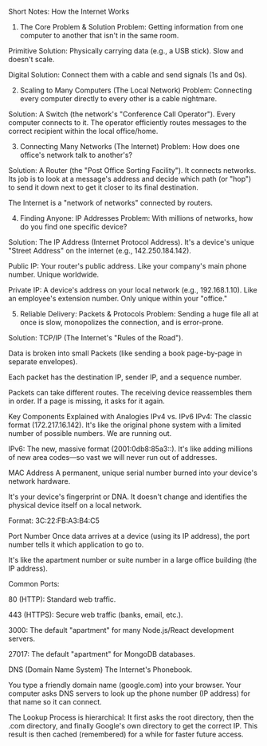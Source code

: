 Short Notes: How the Internet Works
1. The Core Problem & Solution
Problem: Getting information from one computer to another that isn't in the same room.

Primitive Solution: Physically carrying data (e.g., a USB stick). Slow and doesn't scale.

Digital Solution: Connect them with a cable and send signals (1s and 0s).

2. Scaling to Many Computers (The Local Network)
Problem: Connecting every computer directly to every other is a cable nightmare.

Solution: A Switch (the network's "Conference Call Operator"). Every computer connects to it. The operator efficiently routes messages to the correct recipient within the local office/home.

3. Connecting Many Networks (The Internet)
Problem: How does one office's network talk to another's?

Solution: A Router (the "Post Office Sorting Facility"). It connects networks. Its job is to look at a message's address and decide which path (or "hop") to send it down next to get it closer to its final destination.

The Internet is a "network of networks" connected by routers.

4. Finding Anyone: IP Addresses
Problem: With millions of networks, how do you find one specific device?

Solution: The IP Address (Internet Protocol Address). It's a device's unique "Street Address" on the internet (e.g., 142.250.184.142).

Public IP: Your router's public address. Like your company's main phone number. Unique worldwide.

Private IP: A device's address on your local network (e.g., 192.168.1.10). Like an employee's extension number. Only unique within your "office."

5. Reliable Delivery: Packets & Protocols
Problem: Sending a huge file all at once is slow, monopolizes the connection, and is error-prone.

Solution: TCP/IP (The Internet's "Rules of the Road").

Data is broken into small Packets (like sending a book page-by-page in separate envelopes).

Each packet has the destination IP, sender IP, and a sequence number.

Packets can take different routes. The receiving device reassembles them in order. If a page is missing, it asks for it again.

Key Components Explained with Analogies
IPv4 vs. IPv6
IPv4: The classic format (172.217.16.142). It's like the original phone system with a limited number of possible numbers. We are running out.

IPv6: The new, massive format (2001:0db8:85a3::). It's like adding millions of new area codes—so vast we will never run out of addresses.

MAC Address
A permanent, unique serial number burned into your device's network hardware.

It's your device's fingerprint or DNA. It doesn't change and identifies the physical device itself on a local network.

Format: 3C:22:FB:A3:B4:C5

Port Number
Once data arrives at a device (using its IP address), the port number tells it which application to go to.

It's like the apartment number or suite number in a large office building (the IP address).

Common Ports:

80 (HTTP): Standard web traffic.

443 (HTTPS): Secure web traffic (banks, email, etc.).

3000: The default "apartment" for many Node.js/React development servers.

27017: The default "apartment" for MongoDB databases.

DNS (Domain Name System)
The Internet's Phonebook.

You type a friendly domain name (google.com) into your browser. Your computer asks DNS servers to look up the phone number (IP address) for that name so it can connect.

The Lookup Process is hierarchical: It first asks the root directory, then the .com directory, and finally Google's own directory to get the correct IP. This result is then cached (remembered) for a while for faster future access.




